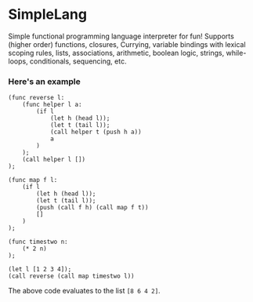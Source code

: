 # SimpleLang
Simple functional programming language interpreter for fun! Supports (higher order) functions, closures, Currying, variable bindings with lexical scoping rules, lists, associations, arithmetic, boolean logic, strings, while-loops, conditionals, sequencing, etc. 

### Here's an example

```
(func reverse l:
    (func helper l a:
        (if l
            (let h (head l));
            (let t (tail l));
            (call helper t (push h a))
            a
        )
    );
    (call helper l [])
);

(func map f l:
    (if l
        (let h (head l));
        (let t (tail l));
        (push (call f h) (call map f t))
        []
    )
);

(func timestwo n: 
    (* 2 n)
);

(let l [1 2 3 4]);
(call reverse (call map timestwo l))
```

The above code evaluates to the list `[8 6 4 2]`.
